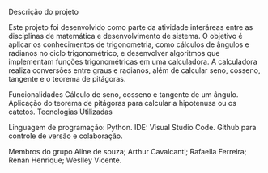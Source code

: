 Descrição do projeto

Este projeto foi desenvolvido como parte da atividade interáreas entre as disciplinas de matemática e desenvolvimento de sistema. O objetivo é aplicar os conhecimentos de trigonometria, como cálculos de ângulos e radianos no ciclo trigonométrico, e desenvolver algoritmos que implementam funções trigonométricas em uma calculadora. A calculadora realiza conversões entre graus e radianos, além de calcular seno, cosseno, tangente e o teorema de pitágoras.

Funcionalidades
Cálculo de seno, cosseno e tangente de um ângulo.
Aplicação do teorema de pitágoras para calcular a hipotenusa ou os catetos.
Tecnologias Utilizadas


Linguagem de programação: Python.
IDE: Visual Studio Code.
Github para controle de versão e colaboração.


Membros do grupo
Aline de souza;
Arthur Cavalcanti;
Rafaella Ferreira;
Renan Henrique;
Weslley Vicente.
